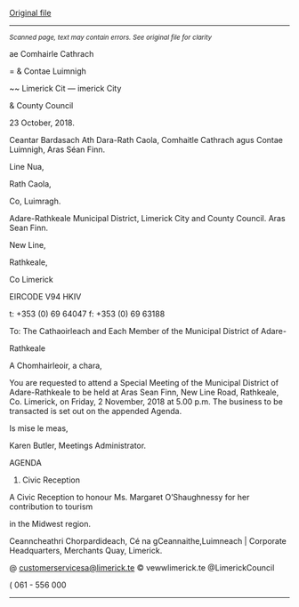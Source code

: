 [Original file](https://www.limerick.ie/sites/default/files/media/documents/2018-10/00%20Agenda%202nd%20November%2C%202018.pdf)

---
*<small>Scanned page, text may contain errors. See original file for clarity</small>*  

ae Comhairle Cathrach

= & Contae Luimnigh

~~ Limerick Cit
— imerick City

& County Council

23 October, 2018.

Ceantar Bardasach Ath Dara-Rath Caola,
Comhaitle Cathrach agus Contae Luimnigh,
Aras Séan Finn.

Line Nua,

Rath Caola,

Co, Luimragh.

Adare-Rathkeale Municipal District,
Limerick City and County Council.
Aras Sean Finn.

New Line,

Rathkeale,

Co Limerick

EIRCODE V94 HKIV

t: +353 (0) 69 64047
f: +353 (0) 69 63188

To: The Cathaoirleach and Each Member of the Municipal District of Adare-

Rathkeale

A Chomhairleoir, a chara,

You are requested to attend a Special Meeting of the Municipal District of Adare-Rathkeale to be
held at Aras Sean Finn, New Line Road, Rathkeale, Co. Limerick, on Friday, 2 November, 2018 at
5.00 p.m. The business to be transacted is set out on the appended Agenda.

Is mise le meas,

Karen Butler,
Meetings Administrator.

AGENDA

1. Civic Reception

A Civic Reception to honour Ms. Margaret O’Shaughnessy for her contribution to tourism

in the Midwest region.

Ceanncheathri Chorpardideach, Cé na gCeannaithe,Luimneach |
Corporate Headquarters, Merchants Quay, Limerick.

@ customerservicesa@limerick.te
© vewwlimerick.te
@LimerickCouncil

( 061 - 556 000


---

